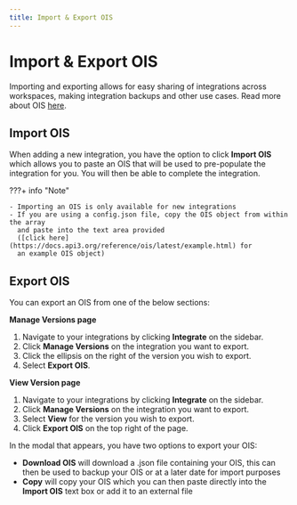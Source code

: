 ```yaml
---
title: Import & Export OIS
---
```


# Import & Export OIS

Importing and exporting allows for easy sharing of integrations across
workspaces, making integration backups and other use cases. Read more about OIS
[here](https://docs.api3.org/reference/ois/latest/).

## Import OIS

When adding a new integration, you have the option to click **Import OIS** which
allows you to paste an OIS that will be used to pre-populate the integration for
you. You will then be able to complete the integration.

???+ info "Note"

    - Importing an OIS is only available for new integrations
    - If you are using a config.json file, copy the OIS object from within the array
      and paste into the text area provided
      ([click here](https://docs.api3.org/reference/ois/latest/example.html) for 
      an example OIS object)

## Export OIS

You can export an OIS from one of the below sections:

**Manage Versions page**

1. Navigate to your integrations by clicking **Integrate** on the sidebar.
2. Click **Manage Versions** on the integration you want to export.
3. Click the ellipsis on the right of the version you wish to export.
4. Select **Export OIS**.

**View Version page**

1. Navigate to your integrations by clicking **Integrate** on the sidebar.
2. Click **Manage Versions** on the integration you want to export.
3. Select **View** for the version you wish to export.
4. Click **Export OIS** on the top right of the page.

In the modal that appears, you have two options to export your OIS:

- **Download OIS** will download a .json file containing your OIS, this can then
  be used to backup your OIS or at a later date for import purposes
- **Copy** will copy your OIS which you can then paste directly into the
  **Import OIS** text box or add it to an external file
